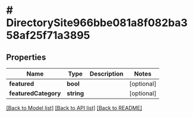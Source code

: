 # # DirectorySite966bbe081a8f082ba358af25f71a3895

## Properties

Name | Type | Description | Notes
------------ | ------------- | ------------- | -------------
**featured** | **bool** |  | [optional]
**featuredCategory** | **string** |  | [optional]

[[Back to Model list]](../../README.md#models) [[Back to API list]](../../README.md#endpoints) [[Back to README]](../../README.md)
